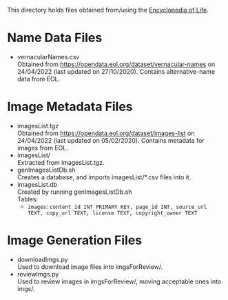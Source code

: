 This directory holds files obtained from/using the [Encyclopedia of Life](https://eol.org/).

# Name Data Files
-   vernacularNames.csv <br>
    Obtained from <https://opendata.eol.org/dataset/vernacular-names> on 24/04/2022 (last updated on 27/10/2020).
    Contains alternative-name data from EOL.

# Image Metadata Files
-   imagesList.tgz <br>
    Obtained from <https://opendata.eol.org/dataset/images-list> on 24/04/2022 (last updated on 05/02/2020).
    Contains metadata for images from EOL.
-   imagesList/ <br>
    Extracted from imagesList.tgz.
-   genImagesListDb.sh <br>
    Creates a database, and imports imagesList/*.csv files into it.
-   imagesList.db <br>
    Created by running genImagesListDb.sh <br>
    Tables: <br>
    -   `images`:
        `content_id INT PRIMARY KEY, page_id INT, source_url TEXT, copy_url TEXT, license TEXT, copyright_owner TEXT`

# Image Generation Files
-   downloadImgs.py <br>
    Used to download image files into imgsForReview/.
-   reviewImgs.py <br>
    Used to review images in imgsForReview/, moving acceptable ones into imgs/.
